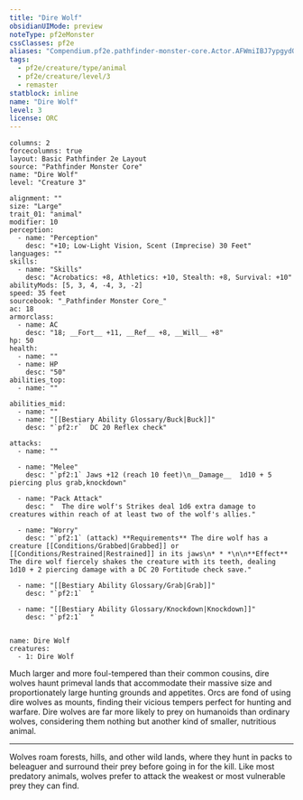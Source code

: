 ```yaml
---
title: "Dire Wolf"
obsidianUIMode: preview
noteType: pf2eMonster
cssClasses: pf2e
aliases: "Compendium.pf2e.pathfinder-monster-core.Actor.AFWmiIBJ7ypgydQD" 
tags:
  - pf2e/creature/type/animal
  - pf2e/creature/level/3
  - remaster
statblock: inline
name: "Dire Wolf"
level: 3
license: ORC
---
```


```statblock
columns: 2
forcecolumns: true
layout: Basic Pathfinder 2e Layout
source: "Pathfinder Monster Core"
name: "Dire Wolf"
level: "Creature 3"

alignment: ""
size: "Large"
trait_01: "animal"
modifier: 10
perception:
  - name: "Perception"
    desc: "+10; Low-Light Vision, Scent (Imprecise) 30 Feet"
languages: ""
skills:
  - name: "Skills"
    desc: "Acrobatics: +8, Athletics: +10, Stealth: +8, Survival: +10"
abilityMods: [5, 3, 4, -4, 3, -2]
speed: 35 feet
sourcebook: "_Pathfinder Monster Core_"
ac: 18
armorclass:
  - name: AC
    desc: "18; __Fort__ +11, __Ref__ +8, __Will__ +8"
hp: 50
health:
  - name: ""
  - name: HP
    desc: "50"
abilities_top:
  - name: ""

abilities_mid:
  - name: ""
  - name: "[[Bestiary Ability Glossary/Buck|Buck]]"
    desc: "`pf2:r`  DC 20 Reflex check"

attacks:
  - name: ""

  - name: "Melee"
    desc: "`pf2:1` Jaws +12 (reach 10 feet)\n__Damage__  1d10 + 5 piercing plus grab,knockdown"

  - name: "Pack Attack"
    desc: "  The dire wolf's Strikes deal 1d6 extra damage to creatures within reach of at least two of the wolf's allies."

  - name: "Worry"
    desc: "`pf2:1` (attack) **Requirements** The dire wolf has a creature [[Conditions/Grabbed|Grabbed]] or [[Conditions/Restrained|Restrained]] in its jaws\n* * *\n\n**Effect** The dire wolf fiercely shakes the creature with its teeth, dealing 1d10 + 2 piercing damage with a DC 20 Fortitude check save."

  - name: "[[Bestiary Ability Glossary/Grab|Grab]]"
    desc: "`pf2:1`  "

  - name: "[[Bestiary Ability Glossary/Knockdown|Knockdown]]"
    desc: "`pf2:1`  "
 
```

```encounter-table
name: Dire Wolf
creatures:
  - 1: Dire Wolf
```



Much larger and more foul-tempered than their common cousins, dire wolves haunt primeval lands that accommodate their massive size and proportionately large hunting grounds and appetites. Orcs are fond of using dire wolves as mounts, finding their vicious tempers perfect for hunting and warfare. Dire wolves are far more likely to prey on humanoids than ordinary wolves, considering them nothing but another kind of smaller, nutritious animal.

* * *

Wolves roam forests, hills, and other wild lands, where they hunt in packs to beleaguer and surround their prey before going in for the kill. Like most predatory animals, wolves prefer to attack the weakest or most vulnerable prey they can find.
